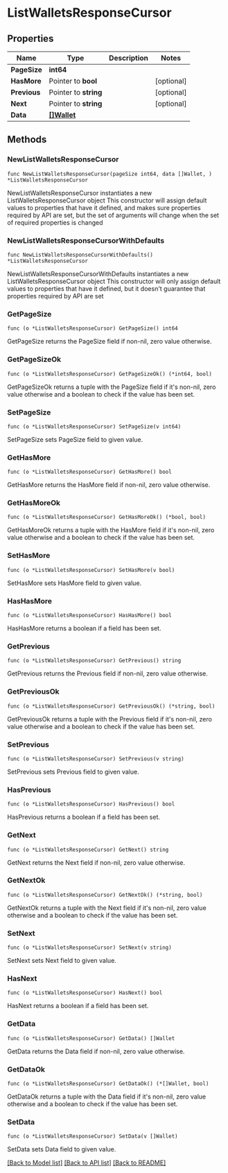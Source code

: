 # ListWalletsResponseCursor

## Properties

Name | Type | Description | Notes
------------ | ------------- | ------------- | -------------
**PageSize** | **int64** |  |
**HasMore** | Pointer to **bool** |  | [optional]
**Previous** | Pointer to **string** |  | [optional]
**Next** | Pointer to **string** |  | [optional]
**Data** | [**[]Wallet**](Wallet.md) |  |

## Methods

### NewListWalletsResponseCursor

`func NewListWalletsResponseCursor(pageSize int64, data []Wallet, ) *ListWalletsResponseCursor`

NewListWalletsResponseCursor instantiates a new ListWalletsResponseCursor object
This constructor will assign default values to properties that have it defined,
and makes sure properties required by API are set, but the set of arguments
will change when the set of required properties is changed

### NewListWalletsResponseCursorWithDefaults

`func NewListWalletsResponseCursorWithDefaults() *ListWalletsResponseCursor`

NewListWalletsResponseCursorWithDefaults instantiates a new ListWalletsResponseCursor object
This constructor will only assign default values to properties that have it defined,
but it doesn't guarantee that properties required by API are set

### GetPageSize

`func (o *ListWalletsResponseCursor) GetPageSize() int64`

GetPageSize returns the PageSize field if non-nil, zero value otherwise.

### GetPageSizeOk

`func (o *ListWalletsResponseCursor) GetPageSizeOk() (*int64, bool)`

GetPageSizeOk returns a tuple with the PageSize field if it's non-nil, zero value otherwise
and a boolean to check if the value has been set.

### SetPageSize

`func (o *ListWalletsResponseCursor) SetPageSize(v int64)`

SetPageSize sets PageSize field to given value.


### GetHasMore

`func (o *ListWalletsResponseCursor) GetHasMore() bool`

GetHasMore returns the HasMore field if non-nil, zero value otherwise.

### GetHasMoreOk

`func (o *ListWalletsResponseCursor) GetHasMoreOk() (*bool, bool)`

GetHasMoreOk returns a tuple with the HasMore field if it's non-nil, zero value otherwise
and a boolean to check if the value has been set.

### SetHasMore

`func (o *ListWalletsResponseCursor) SetHasMore(v bool)`

SetHasMore sets HasMore field to given value.

### HasHasMore

`func (o *ListWalletsResponseCursor) HasHasMore() bool`

HasHasMore returns a boolean if a field has been set.

### GetPrevious

`func (o *ListWalletsResponseCursor) GetPrevious() string`

GetPrevious returns the Previous field if non-nil, zero value otherwise.

### GetPreviousOk

`func (o *ListWalletsResponseCursor) GetPreviousOk() (*string, bool)`

GetPreviousOk returns a tuple with the Previous field if it's non-nil, zero value otherwise
and a boolean to check if the value has been set.

### SetPrevious

`func (o *ListWalletsResponseCursor) SetPrevious(v string)`

SetPrevious sets Previous field to given value.

### HasPrevious

`func (o *ListWalletsResponseCursor) HasPrevious() bool`

HasPrevious returns a boolean if a field has been set.

### GetNext

`func (o *ListWalletsResponseCursor) GetNext() string`

GetNext returns the Next field if non-nil, zero value otherwise.

### GetNextOk

`func (o *ListWalletsResponseCursor) GetNextOk() (*string, bool)`

GetNextOk returns a tuple with the Next field if it's non-nil, zero value otherwise
and a boolean to check if the value has been set.

### SetNext

`func (o *ListWalletsResponseCursor) SetNext(v string)`

SetNext sets Next field to given value.

### HasNext

`func (o *ListWalletsResponseCursor) HasNext() bool`

HasNext returns a boolean if a field has been set.

### GetData

`func (o *ListWalletsResponseCursor) GetData() []Wallet`

GetData returns the Data field if non-nil, zero value otherwise.

### GetDataOk

`func (o *ListWalletsResponseCursor) GetDataOk() (*[]Wallet, bool)`

GetDataOk returns a tuple with the Data field if it's non-nil, zero value otherwise
and a boolean to check if the value has been set.

### SetData

`func (o *ListWalletsResponseCursor) SetData(v []Wallet)`

SetData sets Data field to given value.



[[Back to Model list]](../README.md#documentation-for-models) [[Back to API list]](../README.md#documentation-for-api-endpoints) [[Back to README]](../README.md)
